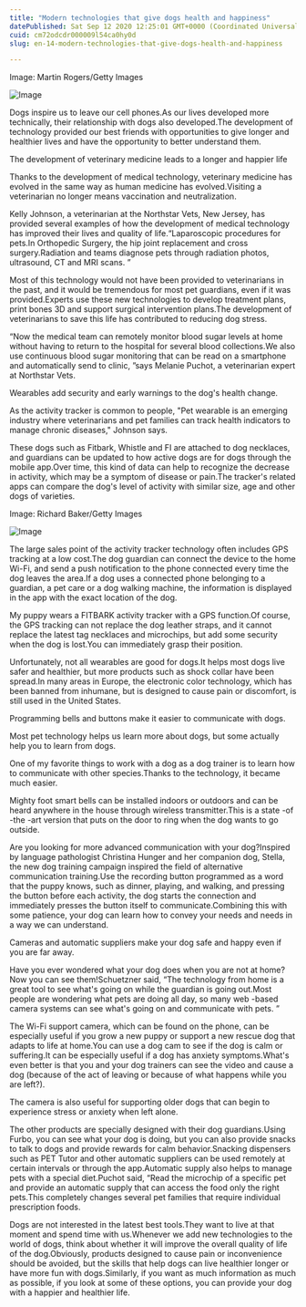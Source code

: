 ```yaml
---
title: "Modern technologies that give dogs health and happiness"
datePublished: Sat Sep 12 2020 12:25:01 GMT+0000 (Coordinated Universal Time)
cuid: cm72odcdr000009l54ca0hy0d
slug: en-14-modern-technologies-that-give-dogs-health-and-happiness

---
```



Image: Martin Rogers/Getty Images

![Image](https://cdn.hashnode.com/res/hashnode/image/upload/v1739410948686/9166e4b4-567f-47ea-b145-e60dacd3b1ec.jpeg)

Dogs inspire us to leave our cell phones.As our lives developed more technically, their relationship with dogs also developed.The development of technology provided our best friends with opportunities to give longer and healthier lives and have the opportunity to better understand them.

The development of veterinary medicine leads to a longer and happier life

Thanks to the development of medical technology, veterinary medicine has evolved in the same way as human medicine has evolved.Visiting a veterinarian no longer means vaccination and neutralization.

Kelly Johnson, a veterinarian at the Northstar Vets, New Jersey, has provided several examples of how the development of medical technology has improved their lives and quality of life.“Laparoscopic procedures for pets.In Orthopedic Surgery, the hip joint replacement and cross surgery.Radiation and teams diagnose pets through radiation photos, ultrasound, CT and MRI scans. ”

Most of this technology would not have been provided to veterinarians in the past, and it would be tremendous for most pet guardians, even if it was provided.Experts use these new technologies to develop treatment plans, print bones 3D and support surgical intervention plans.The development of veterinarians to save this life has contributed to reducing dog stress.

“Now the medical team can remotely monitor blood sugar levels at home without having to return to the hospital for several blood collections.We also use continuous blood sugar monitoring that can be read on a smartphone and automatically send to clinic, ”says Melanie Puchot, a veterinarian expert at Northstar Vets.

Wearables add security and early warnings to the dog's health change.

As the activity tracker is common to people, "Pet wearable is an emerging industry where veterinarians and pet families can track health indicators to manage chronic diseases," Johnson says.

These dogs such as Fitbark, Whistle and FI are attached to dog necklaces, and guardians can be updated to how active dogs are for dogs through the mobile app.Over time, this kind of data can help to recognize the decrease in activity, which may be a symptom of disease or pain.The tracker's related apps can compare the dog's level of activity with similar size, age and other dogs of varieties.

Image: Richard Baker/Getty Images

![Image](https://cdn.hashnode.com/res/hashnode/image/upload/v1739410950805/492aa2d6-939b-47f4-a5ac-e36b7300b76a.jpeg)

The large sales point of the activity tracker technology often includes GPS tracking at a low cost.The dog guardian can connect the device to the home Wi-Fi, and send a push notification to the phone connected every time the dog leaves the area.If a dog uses a connected phone belonging to a guardian, a pet care or a dog walking machine, the information is displayed in the app with the exact location of the dog.

My puppy wears a FITBARK activity tracker with a GPS function.Of course, the GPS tracking can not replace the dog leather straps, and it cannot replace the latest tag necklaces and microchips, but add some security when the dog is lost.You can immediately grasp their position.

Unfortunately, not all wearables are good for dogs.It helps most dogs live safer and healthier, but more products such as shock collar have been spread.In many areas in Europe, the electronic color technology, which has been banned from inhumane, but is designed to cause pain or discomfort, is still used in the United States.

Programming bells and buttons make it easier to communicate with dogs.

Most pet technology helps us learn more about dogs, but some actually help you to learn from dogs.

One of my favorite things to work with a dog as a dog trainer is to learn how to communicate with other species.Thanks to the technology, it became much easier.

Mighty foot smart bells can be installed indoors or outdoors and can be heard anywhere in the house through wireless transmitter.This is a state -of -the -art version that puts on the door to ring when the dog wants to go outside.

Are you looking for more advanced communication with your dog?Inspired by language pathologist Christina Hunger and her companion dog, Stella, the new dog training campaign inspired the field of alternative communication training.Use the recording button programmed as a word that the puppy knows, such as dinner, playing, and walking, and pressing the button before each activity, the dog starts the connection and immediately presses the button itself to communicate.Combining this with some patience, your dog can learn how to convey your needs and needs in a way we can understand.

Cameras and automatic suppliers make your dog safe and happy even if you are far away.

Have you ever wondered what your dog does when you are not at home?Now you can see them!Schuetzner said, “The technology from home is a great tool to see what's going on while the guardian is going out.Most people are wondering what pets are doing all day, so many web -based camera systems can see what's going on and communicate with pets. ”

The Wi-Fi support camera, which can be found on the phone, can be especially useful if you grow a new puppy or support a new rescue dog that adapts to life at home.You can use a dog cam to see if the dog is calm or suffering.It can be especially useful if a dog has anxiety symptoms.What's even better is that you and your dog trainers can see the video and cause a dog (because of the act of leaving or because of what happens while you are left?).

The camera is also useful for supporting older dogs that can begin to experience stress or anxiety when left alone.

The other products are specially designed with their dog guardians.Using Furbo, you can see what your dog is doing, but you can also provide snacks to talk to dogs and provide rewards for calm behavior.Snacking dispensers such as PET Tutor and other automatic suppliers can be used remotely at certain intervals or through the app.Automatic supply also helps to manage pets with a special diet.Puchot said, “Read the microchip of a specific pet and provide an automatic supply that can access the food only the right pets.This completely changes several pet families that require individual prescription foods.

Dogs are not interested in the latest best tools.They want to live at that moment and spend time with us.Whenever we add new technologies to the world of dogs, think about whether it will improve the overall quality of life of the dog.Obviously, products designed to cause pain or inconvenience should be avoided, but the skills that help dogs can live healthier longer or have more fun with dogs.Similarly, if you want as much information as much as possible, if you look at some of these options, you can provide your dog with a happier and healthier life.